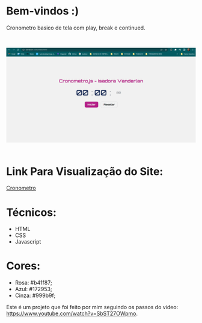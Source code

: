 # Bem-vindos :)

Cronometro basico de tela com play, break e continued.

<br/>

![Presentation](https://github.com/IsadoraVanderlan/cronometro-js/blob/main/anima%C3%A7%C3%A3o-cronometro.gif)
<br/><br/>

# Link Para Visualização do Site:

<a href="https://isadoravanderlan.github.io/cronometro-js/">Cronometro
</a>
<br/>

# Técnicos:
- HTML
- CSS
- Javascript

# Cores:
- Rosa: #b41f87;
- Azul: #172953;
- Cinza: #999b9f;

  
Este é um projeto que foi feito por mim seguindo os passos do video: 
https://www.youtube.com/watch?v=SbST27OWpmo.



